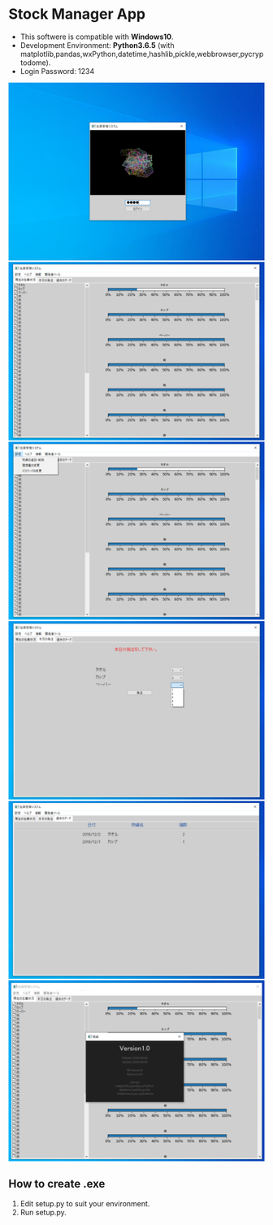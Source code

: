 # Stock Manager App

* This softwere is compatible with **Windows10**.
* Development Environment: **Python3.6.5**   (with matplotlib,pandas,wxPython,datetime,hashlib,pickle,webbrowser,pycryptodome).
* Login Password: 1234

![image](Images/figure1.png)
![image](Images/figure2.png)
![image](Images/figure3.png)
![image](Images/figure4.png)
![image](Images/figure5.png)
![image](Images/figure6.png)

## How to create .exe
1. Edit setup.py to suit your environment.
1. Run setup.py.
